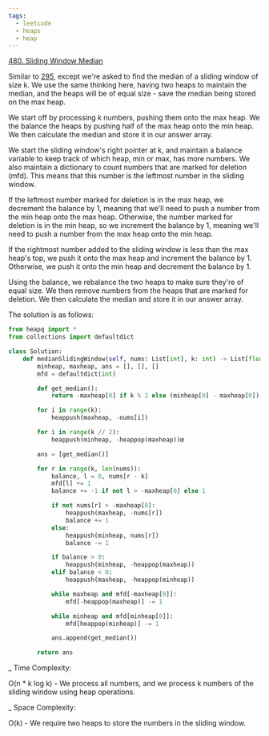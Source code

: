 ```yaml
---
tags:
  - leetcode
  - heaps
  - heap
---
```


<a href="https://leetcode.com/problems/sliding-window-median/">480. Sliding
Window Median</a>

Similar to <a href="295.html">295</a>, except we're asked to find the median of
a sliding window of size k. We use the same thinking here, having two heaps to
maintain the median, and the heaps will be of equal size - save the median being
stored on the max heap.

We start off by processing k numbers, pushing them onto the max heap. We the
balance the heaps by pushing half of the max heap onto the min heap. We then
calculate the median and store it in our answer array.

We start the sliding window's right pointer at k, and maintain a balance
variable to keep track of which heap, min or max, has more numbers. We also
maintain a dictionary to count numbers that are marked for deletion (mfd). This
means that this number is the leftmost number in the sliding window.

If the leftmost number marked for deletion is in the max heap, we decrement the
balance by 1, meaning that we'll need to push a number from the min heap onto
the max heap. Otherwise, the number marked for deletion is in the min heap, so
we increment the balance by 1, meaning we'll need to push a number from the max
heap onto the min heap.

If the rightmost number added to the sliding window is less than the max heap's
top, we push it onto the max heap and increment the balance by 1. Otherwise, we
push it onto the min heap and decrement the balance by 1.

Using the balance, we rebalance the two heaps to make sure they're of equal
size. We then remove numbers from the heaps that are marked for deletion. We
then calculate the median and store it in our answer array.

The solution is as follows:

```python
from heapq import *
from collections import defaultdict

class Solution:
    def medianSlidingWindow(self, nums: List[int], k: int) -> List[float]:
        minheap, maxheap, ans = [], [], []
        mfd = defaultdict(int)

        def get_median():
            return -maxheap[0] if k % 2 else (minheap[0] - maxheap[0]) / 2

        for i in range(k):
            heappush(maxheap, -nums[i])

        for i in range(k // 2):
            heappush(minheap, -heappop(maxheap))œ

        ans = [get_median()]

        for r in range(k, len(nums)):
            balance, l = 0, nums[r - k]
            mfd[l] += 1
            balance += -1 if not l > -maxheap[0] else 1

            if not nums[r] > -maxheap[0]:
                heappush(maxheap, -nums[r])
                balance += 1
            else:
                heappush(minheap, nums[r])
                balance -= 1

            if balance > 0:
                heappush(minheap, -heappop(maxheap))
            elif balance < 0:
                heappush(maxheap, -heappop(minheap))

            while maxheap and mfd[-maxheap[0]]:
                mfd[-heappop(maxheap)] -= 1

            while minheap and mfd[minheap[0]]:
                mfd[heappop(minheap)] -= 1

            ans.append(get_median())

        return ans
```

\_ Time Complexity:

O(n \* k log k) - We process all numbers, and we process k numbers of the
sliding window using heap operations.

\_ Space Complexity:

O(k) - We require two heaps to store the numbers in the sliding window.
